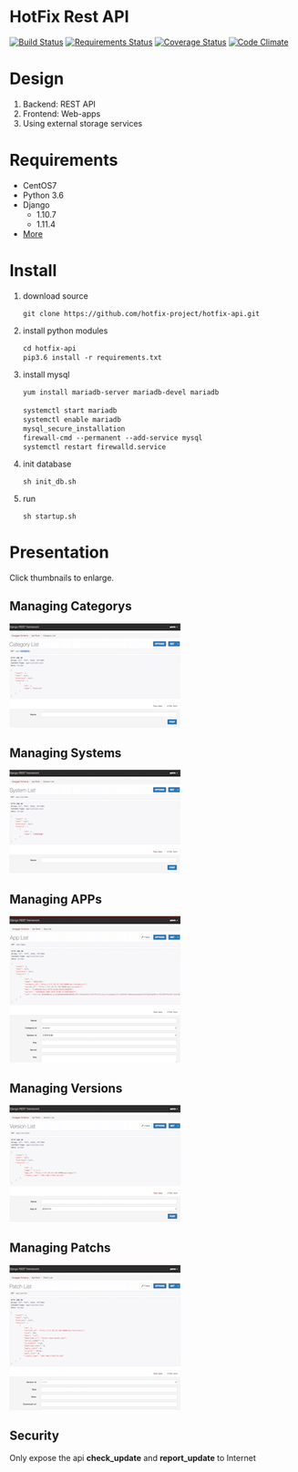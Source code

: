 # HotFix Rest API
[![Build Status](https://img.shields.io/travis/hotfix-project/hotfix-api.svg?branch=master)]( https://travis-ci.org/hotfix-project/hotfix-api) [![Requirements Status](https://requires.io/github/hotfix-project/hotfix-api/requirements.svg?branch=master)](https://requires.io/github/hotfix-project/hotfix-api/requirements/?branch=master) [![Coverage Status](https://coveralls.io/repos/github/hotfix-project/hotfix-api/badge.svg?branch=master)](https://coveralls.io/github/hotfix-project/hotfix-api?branch=master) [![Code Climate](https://codeclimate.com/github/hotfix-project/hotfix-api.png)](https://codeclimate.com/github/hotfix-project/hotfix-api)

# Design
1. Backend: REST API
2. Frontend: Web-apps
3. Using external storage services

# Requirements
* CentOS7
* Python 3.6
* Django 
  * 1.10.7
  * 1.11.4
* [More](requirements.txt?raw=true)

# Install
1. download source
    ```
    git clone https://github.com/hotfix-project/hotfix-api.git
    ```
2. install python modules
    ```
    cd hotfix-api
    pip3.6 install -r requirements.txt
    ```
3. install mysql
    ```
    yum install mariadb-server mariadb-devel mariadb

    systemctl start mariadb
    systemctl enable mariadb
    mysql_secure_installation
    firewall-cmd --permanent --add-service mysql
    systemctl restart firewalld.service
    ```
4. init database
    ```
    sh init_db.sh
    ```
5. run
    ```  
    sh startup.sh
    ```

# Presentation

Click thumbnails to enlarge.

## Managing Categorys
[![Listing Categorys](screenshots/category_thumbnail.png)](screenshots/category.png?raw=true)

## Managing Systems
[![Listing Systems](screenshots/system_thumbnail.png)](screenshots/system.png?raw=true)

## Managing APPs
[![Listing Apps](screenshots/app_thumbnail.png)](screenshots/app.png?raw=true)

## Managing Versions
[![Listing Versions](screenshots/version_thumbnail.png)](screenshots/version.png?raw=true)

## Managing Patchs
[![Listing Patchs](screenshots/patch_thumbnail.png)](screenshots/patch.png?raw=true)


## Security
Only expose the api **check_update** and **report_update** to Internet
